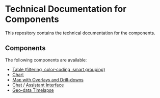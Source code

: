 # Technical Documentation for Components

This repository contains the technical documentation for the components.

## Components

The following components are available:

- [Table (filtering, color-coding, smart grouping)](https://github.com/YnP-ME/components-docs/tree/main/components/table.md)
- [Chart](https://github.com/YnP-ME/components-docs/tree/main/components/chart.md)
- [Map with Overlays and Drill-downs](https://github.com/YnP-ME/components-docs/tree/main/components/map.md)
- [Chat / Assistant Interface](https://github.com/YnP-ME/components-docs/tree/main/components/chat.md)
- [Geo-data Timelapse](https://github.com/YnP-ME/components-docs/tree/main/components/timelapse.md)
